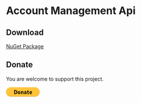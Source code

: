 # Account Management Api

## Download

[NuGet Package](https://www.nuget.org/packages/AccountMgm/)

## Donate

You are welcome to support this project. 

[![Donate](https://raw.githubusercontent.com/Bassman2/AccountMgm/master/.github/images/donate.gif)](https://www.paypal.me/GBassman)

